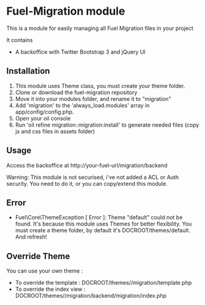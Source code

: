 # Fuel-Migration module

This is a module for easily managing all Fuel Migration files in your project

It contains 
- A backoffice with Twitter Bootstrap 3 and jQuery UI

## Installation

1. This module uses Theme class, you must create your theme folder.
1. Clone or download the fuel-migration repository
2. Move it into your modules folder, and rename it to "migration"
3. Add 'migration' to the 'always_load.modules' array in app/config/config.php.
4. Open your oil console
5. Run 'oil refine migration::migration:install' to generate needed files (copy js and css files in assets folder)

## Usage

Access the backoffice at http://your-fuel-url/migration/backend

Warning: This module is not securised, i've not added a ACL or Auth security. 
You need to do it, or you can copy/extend this module.

## Error

- Fuel\Core\ThemeException [ Error ]: Theme "default" could not be found.
It's because this module uses Themes for better flexibility. You must create a theme folder, by default it's DOCROOT/themes/default. And refresh!

## Override Theme

You can use your own theme :

* To override the template : DOCROOT/themes/<theme>/migration/template.php
* To override the index view : DOCROOT/themes/<theme>/migration/backend/migration/index.php 
